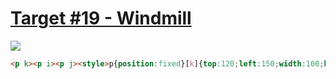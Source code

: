 # [Target #19 - Windmill](https://cssbattle.dev/play/19)

![](https://cssbattle.dev/targets/19.png)

```HTML
<p k><p i><p j><style>p{position:fixed}[k]{top:120;left:150;width:100;height:100;background:#f3ac3c;transform:rotate(45deg);box-shadow:0 0 0 3in #0b2429}[i],[j]{top:28;left:130;width:70;height:71;background:#998235;transform-origin:100% 50%;transform:skewY(-45deg)}[j]{top:98;left:200;background:#1a4341;transform:skewY(45deg)}
```